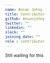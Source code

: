 ```yaml
---
name: Ansan Johny
title: Contributor
github: Ansanjohny
twitter: ""
linkedin: ""
slack: ""
joining_date: ""
role : contributor
---
```


Still waiting for this
